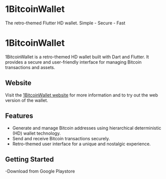 # 1BitcoinWallet
The retro-themed Flutter HD wallet. Simple - Secure - Fast
# 1BitcoinWallet

1BitcoinWallet is a retro-themed HD wallet built with Dart and Flutter. It provides a secure and user-friendly interface for managing Bitcoin transactions and assets.

## Website

Visit the [1BitcoinWallet website](https://onebitcoinwallet.github.io/1BitcoinWallet/) for more information and to try out the web version of the wallet.

## Features

- Generate and manage Bitcoin addresses using hierarchical deterministic (HD) wallet technology.
- Send and receive Bitcoin transactions securely.
- Retro-themed user interface for a unique and nostalgic experience.

## Getting Started

-Download from Google Playstore
